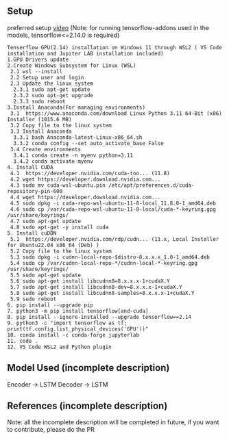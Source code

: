 ## Setup

preferred setup [video](https://www.youtube.com/watch?v=VE5OiQSfPLg)  (Note: for running tensorflow-addons used in the models, tensorflow<=2.14.0 is required)

```
Tenserflow GPU(2.14) installation on Windows 11 through WSL2 ( VS Code installation and Jupiter LAB installation included)
1.GPU Drivers update
2.Create Windows Subsystem for Linux (WSL)
 2.1 wsl --install
 2.2 Setup user and login
 2.3 Update the linux system
  2.3.1 sudo apt-get update
  2.3.2 sudo apt-get upgrade
  2.3.3 sudo reboot
3.Install Anaconda(For managing environments)
 3.1  https://www.anaconda.com/download Linux Python 3.11 64-Bit (x86) Installer (1015.6 MB)
 3.2 Copy file to the linux system
 3.3 Install Anaconda 
  3.3.1 bash Anaconda-latest-Linux-x86_64.sh
  3.3.2 conda config --set auto_activate_base False 
 3.4 Create environments
  3.4.1 conda create -n myenv python=3.11
  3.4.2 conda activate myenv
4. Install CUDA
 4.1  https://developer.nvidia.com/cuda-too... (11.8)
 4.2 wget https://developer.download.nvidia.com...
 4.3 sudo mv cuda-wsl-ubuntu.pin /etc/apt/preferences.d/cuda-repository-pin-600
 4.4 wget https://developer.download.nvidia.com...
 4.5 sudo dpkg -i cuda-repo-wsl-ubuntu-11-8-local_11.8.0-1_amd64.deb
 4.6 sudo cp /var/cuda-repo-wsl-ubuntu-11-8-local/cuda-*-keyring.gpg /usr/share/keyrings/
 4.7 sudo apt-get update
 4.8 sudo apt-get -y install cuda
5. Install cuDDN
 5.1  https://developer.nvidia.com/rdp/cudn... (11.x, Local Installer for Ubuntu22.04 x86_64 (Deb) )
 5.2 Copy file to the linux system
 5.3 sudo dpkg -i cudnn-local-repo-$distro-8.x.x.x_1.0-1_amd64.deb
 5.4 sudo cp /var/cudnn-local-repo-*/cudnn-local-*-keyring.gpg /usr/share/keyrings/
 5.5 sudo apt-get update
 5.6 sudo apt-get install libcudnn8=8.x.x.x-1+cudaX.Y
 5.7 sudo apt-get install libcudnn8-dev=8.x.x.x-1+cudaX.Y
 5.8 sudo apt-get install libcudnn8-samples=8.x.x.x-1+cudaX.Y
 5.9 sudo reboot 
6. pip install --upgrade pip
7. python3 -m pip install tensorflow[and-cuda]
8. pip install --ignore-installed --upgrade tensorflow==2.14
9. python3 -c "import tensorflow as tf; print(tf.config.list_physical_devices('GPU'))"
10. conda install -c conda-forge jupyterlab
11. code .
12. VS Code WSL2 and Python plugin
```


## Model Used (incomplete description)
Encoder -> LSTM
Decoder -> LSTM

## References (incomplete description)


Note: all the incomplete description will be completed in future, if you want to contribute, please do the PR